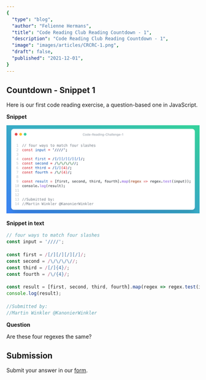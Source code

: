 ```yaml
---
{
  "type": "blog",
  "author": "Felienne Hermans",
  "title": "Code Reading Club Reading Countdown - 1",
  "description": "Code Reading Club Reading Countdown - 1",
  "image": "images/articles/CRCRC-1.png",
  "draft": false,
  "published": "2021-12-01",
}
---
```




## Countdown - Snippet 1

Here is our first code reading exercise, a question-based one in JavaScript.

**Snippet**

![Advent-of-Code-Dec-2](images/articles/CRCRC-1.png)

**Snippet in text**

```javascript
// four ways to match four slashes
const input = '////';

const first = /[/][/][/][/]/;
const second = /\/\/\/\//;
const third = /[/]{4}/;
const fourth = /\/{4}/;

const result = [first, second, third, fourth].map(regex => regex.test(input));
console.log(result);

//Submitted by:
//Martin Winkler @KanonierWinkler
```

**Question**

Are these four regexes the same?

## Submission

Submit your answer in our [form](https://forms.gle/241ak21gMu1fRada6).
